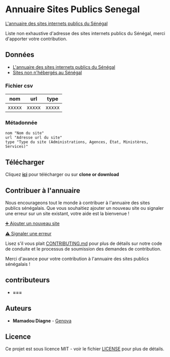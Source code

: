 # Annuaire Sites Publics Senegal
[L'annuaire des sites internets publics du Sénégal](/data/annuaire.csv)

Liste non exhaustive d'adresse des sites internets publics du Sénégal, merci d'apporter votre contribution.

## Données

- [L'annuaire des sites internets publics du Sénégal](/data/annuaire.csv)
- [Sites non n'hébergés au Sénégal](/data/non_senegal.csv)

### Fichier csv

| nom  | url | type |
| --------- |:-----:|:-----:|
|   xxxxx   | xxxxx | xxxxx |

### Métadonnée
```
nom "Nom du site"
url "Adresse url du site"
type "Type du site (Administrations, Agences, État, Ministères, Services)"

```

## Télécharger

Cliquez [**ici**](https://github.com/senegalouvert/annuaire-sites-publics-senegal/archive/master.zip) pour télécharger ou sur **clone or download**

## Contribuer à l'annuaire

Nous encourageons tout le monde à contribuer à l'annuaire des sites publics sénégalais. Que vous souhaitiez ajouter un nouveau site ou signaler une erreur sur un site existant, votre aide est la bienvenue !

[➕ Ajouter un nouveau site](https://github.com/senegalouvert/annuaire-sites-publics-senegal/issues/new/choose)

[⚠️ Signaler une erreur](https://github.com/senegalouvert/annuaire-sites-publics-senegal/issues/new/choose)

Lisez s'il vous plait [CONTRIBUTING.md](CONTRIBUTING.md) pour plus de détails sur notre code de conduite et le processus de soumission des demandes de contribution.

Merci d'avance pour votre contribution à l'annuaire des sites publics sénégalais !

## contributeurs

* **===**

## Auteurs

* **Mamadou Diagne** - [Genova](https://github.com/genova)

## Licence

Ce projet est sous licence MIT - voir le fichier [LICENSE](LICENSE) pour plus de détails.
